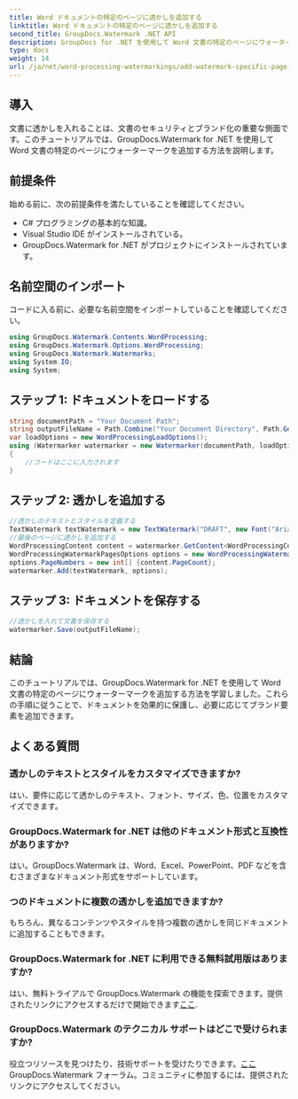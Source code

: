 ```yaml
---
title: Word ドキュメントの特定のページに透かしを追加する
linktitle: Word ドキュメントの特定のページに透かしを追加する
second_title: GroupDocs.Watermark .NET API
description: GroupDocs for .NET を使用して Word 文書の特定のページにウォーターマークを追加する方法を説明します。コンテンツを簡単に保護します。
type: docs
weight: 14
url: /ja/net/word-processing-watermarkings/add-watermark-specific-page-word-docs/
---
```

## 導入
文書に透かしを入れることは、文書のセキュリティとブランド化の重要な側面です。このチュートリアルでは、GroupDocs.Watermark for .NET を使用して Word 文書の特定のページにウォーターマークを追加する方法を説明します。
## 前提条件
始める前に、次の前提条件を満たしていることを確認してください。
- C# プログラミングの基本的な知識。
- Visual Studio IDE がインストールされている。
- GroupDocs.Watermark for .NET がプロジェクトにインストールされています。

## 名前空間のインポート
コードに入る前に、必要な名前空間をインポートしていることを確認してください。
```csharp
using GroupDocs.Watermark.Contents.WordProcessing;
using GroupDocs.Watermark.Options.WordProcessing;
using GroupDocs.Watermark.Watermarks;
using System.IO;
using System;
```
## ステップ 1: ドキュメントをロードする
```csharp
string documentPath = "Your Document Path";
string outputFileName = Path.Combine("Your Document Directory", Path.GetFileName(documentPath));
var loadOptions = new WordProcessingLoadOptions();
using (Watermarker watermarker = new Watermarker(documentPath, loadOptions))
{
    //コードはここに入力されます
}
```
## ステップ 2: 透かしを追加する
```csharp
//透かしのテキストとスタイルを定義する
TextWatermark textWatermark = new TextWatermark("DRAFT", new Font("Arial", 42));
//最後のページに透かしを追加する
WordProcessingContent content = watermarker.GetContent<WordProcessingContent>();
WordProcessingWatermarkPagesOptions options = new WordProcessingWatermarkPagesOptions();
options.PageNumbers = new int[] {content.PageCount};
watermarker.Add(textWatermark, options);
```
## ステップ 3: ドキュメントを保存する
```csharp
//透かしを入れて文書を保存する
watermarker.Save(outputFileName);
```

## 結論
このチュートリアルでは、GroupDocs.Watermark for .NET を使用して Word 文書の特定のページにウォーターマークを追加する方法を学習しました。これらの手順に従うことで、ドキュメントを効果的に保護し、必要に応じてブランド要素を追加できます。
## よくある質問
### 透かしのテキストとスタイルをカスタマイズできますか?
はい、要件に応じて透かしのテキスト、フォント、サイズ、色、位置をカスタマイズできます。
### GroupDocs.Watermark for .NET は他のドキュメント形式と互換性がありますか?
はい。GroupDocs.Watermark は、Word、Excel、PowerPoint、PDF などを含むさまざまなドキュメント形式をサポートしています。
### つのドキュメントに複数の透かしを追加できますか?
もちろん、異なるコンテンツやスタイルを持つ複数の透かしを同じドキュメントに追加することもできます。
### GroupDocs.Watermark for .NET に利用できる無料試用版はありますか?
はい、無料トライアルで GroupDocs.Watermark の機能を探索できます。提供されたリンクにアクセスするだけで開始できます[ここ](https://releases.groupdocs.com/).
### GroupDocs.Watermark のテクニカル サポートはどこで受けられますか?
役立つリソースを見つけたり、技術サポートを受けたりできます。[ここ](https://forum.groupdocs.com/c/watermark/19)GroupDocs.Watermark フォーラム。コミュニティに参加するには、提供されたリンクにアクセスしてください。